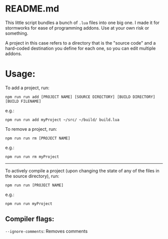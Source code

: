 # README.md

This little script bundles a bunch of `.lua` files into one big one. I made it for stormworks for ease of programming addons. Use at your own risk or something.

A project in this case refers to a directory that is the "source code" and a hard-coded destination you define for each one, so you can edit multiple addons.

# Usage:

To add a project, run:

```
npm run run add [PROJECT NAME] [SOURCE DIRECTORY] [BUILD DIRECTORY] [BUILD FILENAME]
```

e.g.:
```
npm run run add myProject ~/src/ ~/build/ build.lua
```

To remove a project, run:
```
npm run run rm [PROJECT NAME]
```

e.g.:
```
npm run run rm myProject
```

___

To actively compile a project (upon changing the state of any of the files in the source directory), run:
```
npm run run [PROJECT NAME]
```

e.g.:
```
npm run run myProject
```

## Compiler flags:
`--ignore-comments`: Removes comments